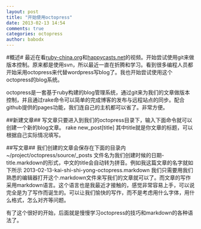 ```yaml
---
layout: post
title: "开始使用octopress"
date: 2013-02-13 14:54
comments: true
categories: octopress
author: babodx 
---
```

#概述#
最近在看[ruby-china.org](http://ruby-china.org)和[happycasts.net](http://happycasts.net)的视频。开始尝试使用git来做版本控制。原来都是使用svn，所以最近一直在折腾和学习。看到很多编程人员都开始采用octopress来代替wordpress写blog了。我也开始尝试使用这个octopress的blog系统。

octopress是一套基于ruby构建的blog管理系统，通过git来为我们的文章做版本控制，并且通过rake命令可以简单的完成博客的发布与远程站点的同步。配合github提供的pages功能，我们连自己的主机都可以省了。非常方便。

##新建文章##
写文章只要进入到我们的octopress目录下，输入下面命令就可以创建一个新的blog文章。
	rake new_post\[title\]
其中title就是你文章的标题，可以根据自己实际情况填写。

##写文章##
我们创建的文章会保存在下面的目录内
	~/project/octopress/source/_posts
文件名为我们创建时候的日期-title.markdown的形式，中文的title会自动转为拼音。例如我这篇文章的名字就如下所示
	2013-02-13-kai-shi-shi-yong-octopress.markdown
我们只需要用我们熟悉的编辑器打开这个.markdown文件来写我们的文章就可以了。而文章的写作采用markdown语言。这个语言也是我最近才接触的，感觉非常容易上手，可以说完全是为了写作而诞生的。可以让我们愉快的写作，而不是考虑用什么字体，用什么格式，怎么对齐等问题。

有了这个很好的开始，后面就是慢慢学习octopress的技巧和markdown的各种语法了。
